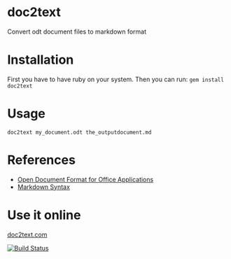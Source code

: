 doc2text
========

Convert odt document files to markdown format

Installation
============

First you have to have ruby on your system.
Then you can run: `gem install doc2text`

Usage
=====

`doc2text my_document.odt the_outputdocument.md`

References
==========

* [Open Document Format for Office Applications](http://docs.oasis-open.org/office/v1.2/os/OpenDocument-v1.2-os.html)
* [Markdown Syntax](http://daringfireball.net/projects/markdown/syntax#link)

Use it online
=============

[doc2text.com](http://doc2text.com)

[![Build Status](https://travis-ci.org/bostko/doc2text.svg?branch=master)](https://travis-ci.org/bostko/doc2text)
